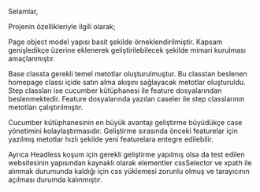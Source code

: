 Selamlar,

Projenin özellikleriyle ilgili olarak;

Page object model yapısı basit şekilde örneklendirilmiştir.
Kapsam genişledikçe üzerine eklenerek geliştirilebilecek şekilde mimari kurulması
amaçlanmıştır.

Base classta gerekli temel metotlar oluşturulmuştur.
Bu classtan beslenen homepage classı içide satın alma akışını sağlayacak metotlar oluşturuldu.
Step classları ise cucumber kütüphanesi ile feature dosyalarından beslenmektedir.
Feature dosyalarında yazılan caseler ile step classlarının metotları çalıştırılmıştır.

Cucumber kütüphanesinin en büyük avantajı geliştirme büyüdükçe case yönetimini kolaylaştırmasıdır.
Geliştirme sırasında önceki featurelar için yazılmış metotlar hızlı şekilde yeni featurelara entegre edilebilir.


Ayrıca Headless koşum için gerekli geliştirme yapılmış olsa da test edilen websitesinin yapısından kaynaklı olarak elementler cssSelector ve xpath ile 
alınmak durumunda kaldığı için css yüklemesi zorunlu olmuş ve tarayıcının açılması durumda kalınmıştır.

